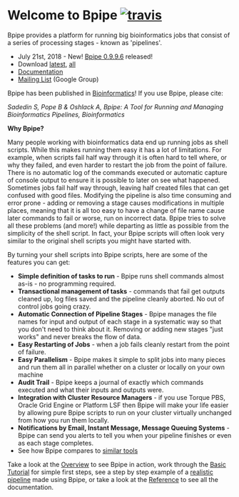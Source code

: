 Welcome to Bpipe  [![travis](https://travis-ci.org/ssadedin/bpipe.svg?branch=master)](https://travis-ci.org/ssadedin/bpipe)
=================

Bpipe provides a platform for running big bioinformatics jobs that consist of a series of processing stages - known as 'pipelines'.

* July 21st, 2018 - New! [Bpipe 0.9.9.6](http://docs.bpipe.org/Releases/0.9.9.6) released!
* Download [latest](http://download.bpipe.org/versions/bpipe-0.9.9.6.tar.gz), [all](http://download.bpipe.org)
* [Documentation](http://docs.bpipe.org)
* [Mailing List](https://groups.google.com/forum/#!forum/bpipe-discuss) (Google Group)

Bpipe has been published in [Bioinformatics](http://bioinformatics.oxfordjournals.org/content/early/2012/04/11/bioinformatics.bts167.abstract)! If you use Bpipe, please cite:

  _Sadedin S, Pope B & Oshlack A, Bpipe: A Tool for Running and Managing Bioinformatics Pipelines, Bioinformatics_

**Why Bpipe?**

Many people working with bioinformatics data end up running jobs as shell
scripts.  While this makes running them easy it has a lot of limitations.  For
example, when scripts fail half way through it is often hard to tell where, or
why they failed, and even harder to restart the job from the point of failure.
There is no automatic log of the commands executed or automatic capture of
console output to ensure it is possible to later on see what happened.
Sometimes jobs fail half way through, leaving half created files that can get
confused with good files.  Modifying the pipeline is also time consuming and
error prone - adding or removing a stage causes modifications in multiple
places, meaning that it is all too easy to have a change of file name cause
later commands to fail or worse, run on incorrect data.  Bpipe tries to solve
all these problems (and more!) while departing as little as possible from the
simplicity of the shell script.  In fact, your Bpipe scripts will often look
very similar to the original shell scripts you might have started with.

By turning your shell scripts into Bpipe scripts, here are some of the features
you can get:

  * **Simple definition of tasks to run** - Bpipe runs shell commands almost as-is - no programming required.
  * **Transactional management of tasks** - commands that fail get outputs cleaned up, log files saved and the pipeline cleanly aborted.  No out of control jobs going crazy.
  * **Automatic Connection of Pipeline Stages** -  Bpipe manages the file names for input and output of each stage in a systematic way so that you don't need to think about it.  Removing or adding new stages "just works" and never breaks the flow of data.
  * **Easy Restarting of Jobs** - when a job fails cleanly restart from the point of failure.
  * **Easy Parallelism** - Bpipe makes it simple to split jobs into many pieces and run them all in parallel whether on a cluster or locally on your own machine
  * **Audit Trail** - Bpipe keeps a journal of exactly which commands executed and what their inputs and outputs were.
  * **Integration with Cluster Resource Managers** - if you use Torque PBS, Oracle Grid Engine or Platform LSF then Bpipe will make your life easier by allowing pure Bpipe scripts to run on your cluster virtually unchanged from how you run them locally.
  * **Notifications by Email, Instant Message, Message Queuing Systems** - Bpipe can send you alerts to tell you when your pipeline finishes or even as each stage completes.
  * See how Bpipe compares to [similar tools](http://docs.bpipe.org/Overview/ComparisonToWorkflowTools/)

Take a look at the [Overview](http://docs.bpipe.org/Overview/Introduction/) to
see Bpipe in action, work through the [Basic Tutorial](http://docs.bpipe.org/Tutorials/Hello%2CWorld/) 
for simple first steps, see a step by step example of a [realistic
pipeline](http://docs.bpipe.org/Tutorials/RealPipelineTutorial/) made using Bpipe, or 
take a look at the [Reference](http://docs.bpipe.org) to see all the documentation.
